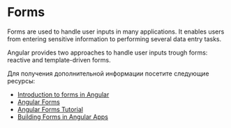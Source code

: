 # Forms

Forms are used to handle user inputs in many applications. It enables users from entering sensitive information to performing several data entry tasks.

Angular provides two approaches to handle user inputs trough forms: reactive and template-driven forms.

Для получения дополнительной информации посетите следующие ресурсы:

- [Introduction to forms in Angular](https://angular.io/guide/forms-overview)
- [Angular Forms](https://www.w3schools.com/angular/angular_forms.asp)
- [Angular Forms Tutorial](https://www.youtube.com/watch?v=-bGgjgx3fGs)
- [Building Forms in Angular Apps](https://www.youtube.com/watch?v=hAaoPOx_oIw)
